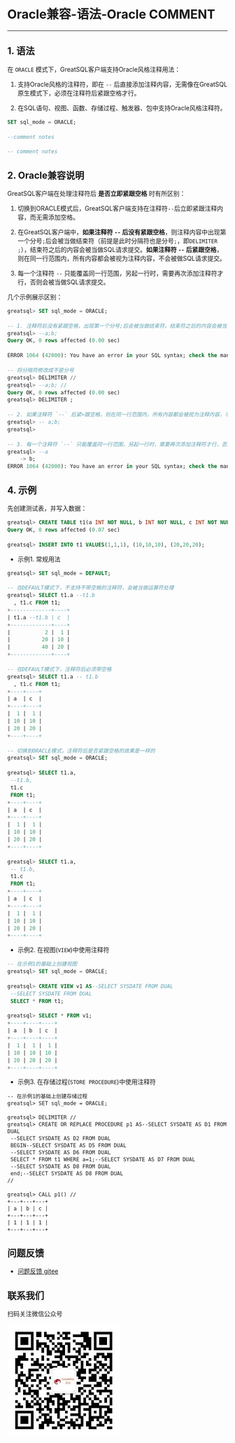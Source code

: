 # Oracle兼容-语法-Oracle COMMENT
---


## 1. 语法

在 `ORACLE` 模式下，GreatSQL客户端支持Oracle风格注释用法：

1. 支持Oracle风格的注释符，即在 `--` 后直接添加注释内容，无需像在GreatSQL原生模式下，必须在注释符后紧跟空格才行。

2. 在SQL语句、视图、函数、存储过程、触发器、包中支持Oracle风格注释符。

```sql
SET sql_mode = ORACLE;

--comment notes

-- comment notes
```

## 2. Oracle兼容说明

GreatSQL客户端在处理注释符后 **是否立即紧跟空格** 时有所区别：

1. 切换到ORACLE模式后，GreatSQL客户端支持在注释符`--`后立即紧跟注释内容，而无需添加空格。

2. 在GreatSQL客户端中，**如果注释符 `--` 后没有紧跟空格**，则注释内容中出现第一个分号`;`后会被当做结束符（前提是此时分隔符也是分号`;`，即`DELIMITER ;`），结束符之后的内容会被当做SQL请求提交。**如果注释符 `--` 后紧跟空格**，则在同一行范围内，所有内容都会被视为注释内容，不会被做SQL请求提交。

3. 每一个注释符 `--` 只能覆盖同一行范围，另起一行时，需要再次添加注释符才行，否则会被当做SQL请求提交。

几个示例展示区别：

```sql
greatsql> SET sql_mode = ORACLE;

-- 1. 注释符后没有紧跟空格，出现第一个分号;后会被当做结束符，结束符之后的内容会被当做SQL请求提交。
greatsql> --a;b;
Query OK, 0 rows affected (0.00 sec)

ERROR 1064 (42000): You have an error in your SQL syntax; check the manual that corresponds to your MySQL server version for the right syntax to use near 'b' at line 1

-- 将分隔符修改成不是分号
greatsql> DELIMITER //
greatsql> --a;b; //
Query OK, 0 rows affected (0.00 sec)
greatsql> DELIMITER ;

-- 2. 如果注释符 `--` 后紧>跟空格，则在同一行范围内，所有内容都会被视为注释内容，不会被做SQL请求提交。
greatsql> -- a;b;
greatsql>

-- 3. 每一个注释符 `--` 只能覆盖同一行范围，另起一行时，需要再次添加注释符才行，否则会被当做SQL请求提交。
greatsql> --a
    -> b;
ERROR 1064 (42000): You have an error in your SQL syntax; check the manual that corresponds to your MySQL server version for the right syntax to use near 'b' at line 2
```

## 4. 示例

先创建测试表，并写入数据：

```sql
greatsql> CREATE TABLE t1(a INT NOT NULL, b INT NOT NULL, c INT NOT NULL);
Query OK, 0 rows affected (0.07 sec)

greatsql> INSERT INTO t1 VALUES(1,1,1), (10,10,10), (20,20,20);
```

- 示例1. 常规用法

```sql
greatsql> SET sql_mode = DEFAULT;

-- 在DEFAULT模式下，不支持不带空格的注释符，会被当做运算符处理
greatsql> SELECT t1.a --t1.b
  , t1.c FROM t1;
+-------------+----+
| t1.a --t1.b | c  |
+-------------+----+
|           2 |  1 |
|          20 | 10 |
|          40 | 20 |
+-------------+----+

-- 在DEFAULT模式下，注释符后必须带空格
greatsql> SELECT t1.a -- t1.b
  , t1.c FROM t1;
+----+----+
| a  | c  |
+----+----+
|  1 |  1 |
| 10 | 10 |
| 20 | 20 |
+----+----+

-- 切换到ORACLE模式，注释符后是否紧跟空格的效果是一样的
greatsql> SET sql_mode = ORACLE;

greatsql> SELECT t1.a,
 --t1.b,
 t1.c
 FROM t1;
+----+----+
| a  | c  |
+----+----+
|  1 |  1 |
| 10 | 10 |
| 20 | 20 |
+----+----+

greatsql> SELECT t1.a,
 -- t1.b,
 t1.c
 FROM t1;
+----+----+
| a  | c  |
+----+----+
|  1 |  1 |
| 10 | 10 |
| 20 | 20 |
+----+----+
```

- 示例2. 在视图(`VIEW`)中使用注释符

```sql
-- 在示例1的基础上创建视图
greatsql> SET sql_mode = ORACLE;

greatsql> CREATE VIEW v1 AS--SELECT SYSDATE FROM DUAL
 --SELECT SYSDATE FROM DUAL
 SELECT * FROM t1;

greatsql> SELECT * FROM v1;
+----+----+----+
| a  | b  | c  |
+----+----+----+
|  1 |  1 |  1 |
| 10 | 10 | 10 |
| 20 | 20 | 20 |
+----+----+----+
```

- 示例3. 在存储过程(`STORE PROCEDURE`)中使用注释符

```
-- 在示例1的基础上创建存储过程
greatsql> SET sql_mode = ORACLE;

greatsql> DELIMITER //
greatsql> CREATE OR REPLACE PROCEDURE p1 AS--SELECT SYSDATE AS D1 FROM DUAL
 --SELECT SYSDATE AS D2 FROM DUAL
 BEGIN--SELECT SYSDATE AS D5 FROM DUAL
 --SELECT SYSDATE AS D6 FROM DUAL
 SELECT * FROM t1 WHERE a=1;--SELECT SYSDATE AS D7 FROM DUAL
 --SELECT SYSDATE AS D8 FROM DUAL
 end;--SELECT SYSDATE AS D8 FROM DUAL
//

greatsql> CALL p1() //
+---+---+---+
| a | b | c |
+---+---+---+
| 1 | 1 | 1 |
+---+---+---+
```


**问题反馈**
---
- [问题反馈 gitee](https://gitee.com/GreatSQL/GreatSQL-Manual/issues)


**联系我们**
---

扫码关注微信公众号

![greatsql-wx](../../greatsql-wx.jpg)
